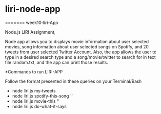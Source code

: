 # liri-node-app
=======
week10-liri-App

Node.js LIRI Assignment,

Node app allows you to displays movie information about user selected movies, song information about user selected songs on Spotify, and 20 tweets from user selected Twitter Account. Also, the app allows the user to type in a desired search type and a song/movie/twitter to search for in text file random.txt, and the app can print those results.

*Commands to run LIRI-APP

Follow the format presented in these queries on your Terminal/Bash

* node liri.js my-tweets
* node liri.js spotify-this-song '<song name here>'
* node liri.js movie-this '<movie name here>'
* node liri.js do-what-it-says


